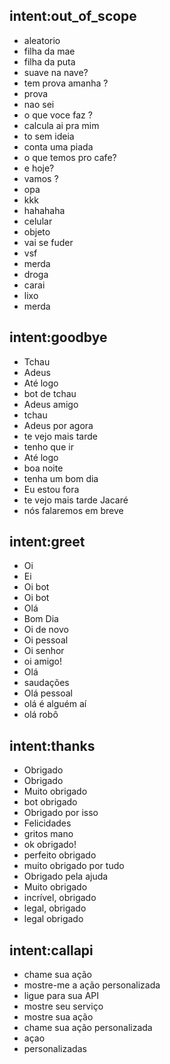 <!--- Ele contém dados de treinamento nlu que você pode alimentar dados usando o formato .md ou .json, usaremos .md para simplificar. --> 

## intent:out_of_scope
- aleatorio
- filha da mae
- filha da puta
- suave na nave?
- tem prova amanha ?
- prova
- nao sei
- o que voce faz ?
- calcula ai pra mim
- to sem ideia
- conta uma piada
- o que temos pro cafe?
- e hoje?
- vamos ?
- opa
- kkk
- hahahaha
- celular
- objeto
- vai se fuder
- vsf
- merda
- droga 
- carai
- lixo
- merda


## intent:goodbye <!--- The label of the intent --> 
- Tchau 			<!--- Training examples for intent 'bye'--> 
- Adeus
- Até logo
- bot de tchau
- Adeus amigo
- tchau
- Adeus por agora
- te vejo mais tarde
- tenho que ir
- Até logo
- boa noite
- tenha um bom dia
- Eu estou fora
- te vejo mais tarde Jacaré
- nós falaremos em breve

## intent:greet
- Oi
- Ei
- Oi bot
- Oi bot
- Olá
- Bom Dia
- Oi de novo
- Oi pessoal
- Oi senhor
- oi amigo!
- Olá
- saudações
- Olá pessoal
- olá é alguém aí
- olá robô

## intent:thanks
- Obrigado
- Obrigado
- Muito obrigado
- bot obrigado
- Obrigado por isso
- Felicidades
- gritos mano
- ok obrigado!
- perfeito obrigado
- muito obrigado por tudo
- Obrigado pela ajuda
- Muito obrigado
- incrível, obrigado
- legal, obrigado
- legal obrigado

## intent:callapi
- chame sua ação
- mostre-me a ação personalizada
- ligue para sua API
- mostre seu serviço
- mostre sua ação
- chame sua ação personalizada
- açao
- personalizadas
